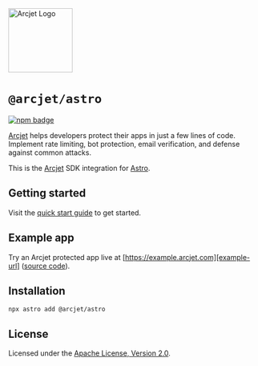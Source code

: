 <a href="https://arcjet.com" target="_arcjet-home">
  <picture>
    <source media="(prefers-color-scheme: dark)" srcset="https://arcjet.com/logo/arcjet-dark-lockup-voyage-horizontal.svg">
    <img src="https://arcjet.com/logo/arcjet-light-lockup-voyage-horizontal.svg" alt="Arcjet Logo" height="128" width="auto">
  </picture>
</a>

# `@arcjet/astro`

<p>
  <a href="https://www.npmjs.com/package/@arcjet/astro">
    <picture>
      <source media="(prefers-color-scheme: dark)" srcset="https://img.shields.io/npm/v/%40arcjet%2Fastro?style=flat-square&label=%E2%9C%A6Aj&labelColor=000000&color=5C5866">
      <img alt="npm badge" src="https://img.shields.io/npm/v/%40arcjet%2Fastro?style=flat-square&label=%E2%9C%A6Aj&labelColor=ECE6F0&color=ECE6F0">
    </picture>
  </a>
</p>

[Arcjet][arcjet] helps developers protect their apps in just a few lines of
code. Implement rate limiting, bot protection, email verification, and defense
against common attacks.

This is the [Arcjet][arcjet] SDK integration for [Astro][astro].

## Getting started

Visit the [quick start guide][quick-start] to get started.

## Example app

Try an Arcjet protected app live at [https://example.arcjet.com][example-url]
([source code][example-source]).

## Installation

```shell
npx astro add @arcjet/astro
```

## License

Licensed under the [Apache License, Version 2.0][apache-license].

[arcjet]: https://arcjet.com
[astro]: https://astro.build/
[example-url]: https://example.arcjet.com
[quick-start]: https://docs.arcjet.com/get-started/astro
[example-source]: https://github.com/arcjet/arcjet-js-example
[apache-license]: http://www.apache.org/licenses/LICENSE-2.0
